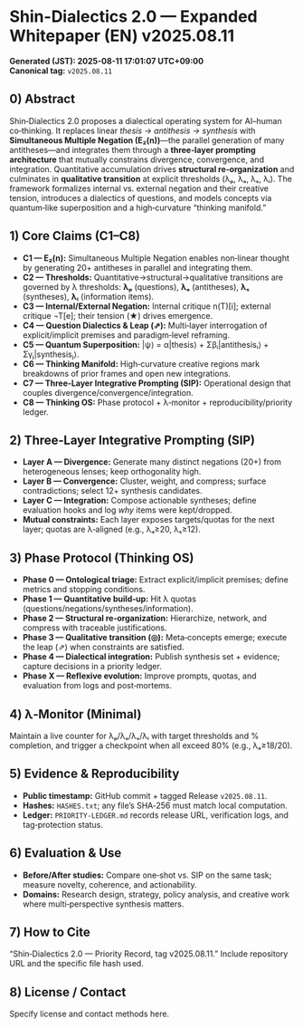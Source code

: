 # Shin-Dialectics 2.0 — Expanded Whitepaper (EN) v2025.08.11

**Generated (JST): 2025-08-11 17:01:07 UTC+09:00**  
**Canonical tag:** `v2025.08.11`

## 0) Abstract
Shin‑Dialectics 2.0 proposes a dialectical operating system for AI–human co‑thinking. It replaces linear *thesis → antithesis → synthesis* with **Simultaneous Multiple Negation (E₂(n))**—the parallel generation of many antitheses—and integrates them through a **three‑layer prompting architecture** that mutually constrains divergence, convergence, and integration. Quantitative accumulation drives **structural re‑organization** and culminates in **qualitative transition** at explicit thresholds (λₚ, λₐ, λₛ, λᵢ). The framework formalizes internal vs. external negation and their creative tension, introduces a dialectics of questions, and models concepts via quantum‑like superposition and a high‑curvature “thinking manifold.”

## 1) Core Claims (C1–C8)
- **C1 — E₂(n):** Simultaneous Multiple Negation enables non‑linear thought by generating 20+ antitheses in parallel and integrating them.
- **C2 — Thresholds:** Quantitative→structural→qualitative transitions are governed by λ thresholds: **λₚ** (questions), **λₐ** (antitheses), **λₛ** (syntheses), **λᵢ** (information items).
- **C3 — Internal/External Negation:** Internal critique n(T)[i]; external critique ¬T[e]; their tension (★) drives emergence.
- **C4 — Question Dialectics & Leap (⇗):** Multi‑layer interrogation of explicit/implicit premises and paradigm‑level reframing.
- **C5 — Quantum Superposition:** \|ψ⟩ = α\|thesis⟩ + Σβᵢ\|antithesisᵢ⟩ + Σγⱼ\|synthesisⱼ⟩.
- **C6 — Thinking Manifold:** High‑curvature creative regions mark breakdowns of prior frames and open new integrations.
- **C7 — Three‑Layer Integrative Prompting (SIP):** Operational design that couples divergence/convergence/integration.
- **C8 — Thinking OS:** Phase protocol + λ‑monitor + reproducibility/priority ledger.

## 2) Three‑Layer Integrative Prompting (SIP)
- **Layer A — Divergence:** Generate many distinct negations (20+) from heterogeneous lenses; keep orthogonality high.
- **Layer B — Convergence:** Cluster, weight, and compress; surface contradictions; select 12+ synthesis candidates.
- **Layer C — Integration:** Compose actionable syntheses; define evaluation hooks and log *why* items were kept/dropped.
- **Mutual constraints:** Each layer exposes targets/quotas for the next layer; quotas are λ‑aligned (e.g., λₐ≥20, λₛ≥12).

## 3) Phase Protocol (Thinking OS)
- **Phase 0 — Ontological triage:** Extract explicit/implicit premises; define metrics and stopping conditions.
- **Phase 1 — Quantitative build‑up:** Hit λ quotas (questions/negations/syntheses/information).
- **Phase 2 — Structural re‑organization:** Hierarchize, network, and compress with traceable justifications.
- **Phase 3 — Qualitative transition (◎):** Meta‑concepts emerge; execute the leap (⇗) when constraints are satisfied.
- **Phase 4 — Dialectical integration:** Publish synthesis set + evidence; capture decisions in a priority ledger.
- **Phase X — Reflexive evolution:** Improve prompts, quotas, and evaluation from logs and post‑mortems.

## 4) λ‑Monitor (Minimal)
Maintain a live counter for λₚ/λₐ/λₛ/λᵢ with target thresholds and % completion, and trigger a checkpoint when all exceed 80% (e.g., λₐ≥18/20).

## 5) Evidence & Reproducibility
- **Public timestamp:** GitHub commit + tagged Release `v2025.08.11`.
- **Hashes:** `HASHES.txt`; any file’s SHA‑256 must match local computation.
- **Ledger:** `PRIORITY-LEDGER.md` records release URL, verification logs, and tag‑protection status.

## 6) Evaluation & Use
- **Before/After studies:** Compare one‑shot vs. SIP on the same task; measure novelty, coherence, and actionability.
- **Domains:** Research design, strategy, policy analysis, and creative work where multi‑perspective synthesis matters.

## 7) How to Cite
“Shin‑Dialectics 2.0 — Priority Record, tag v2025.08.11.” Include repository URL and the specific file hash used.

## 8) License / Contact
Specify license and contact methods here.
